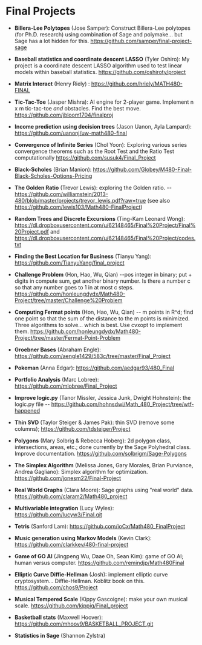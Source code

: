 # Final Projects

 - **Billera-Lee Polytopes** (Jose Samper): Construct Billera-Lee polytopes (for Ph.D. research) using combination of Sage and polymake... but Sage has a lot hidden for this.  <https://github.com/samper/final-project-sage>

 - **Baseball statistics and coordinate descent LASSO** (Tyler Oshiro): My project is a coordinate descent LASSO algorithm used to test linear models within baseball statistics. <https://github.com/oshiroty/project>

 - **Matrix Interact** (Henry Riely) : <https://github.com/hriely/MATH480-FINAL>


 - **Tic-Tac-Toe** (Jasper Mishra): AI engine for 2-player game. Implement n x m tic-tac-toe *and* obstacles.  Find the best move. <https://github.com/jbloom1704/finalproj>

 - **Income prediction using decision trees** (Jason Uanon, Ayla Lampard):  <https://github.com/uanonj/uw-math480-final>

 - **Convergence of Infinite Series** (Chol Yoon): Exploring various series convergence theorems such as the Root Test and the Ratio Test computationally <https://github.com/susuk4/Final_Project>

 - **Black-Scholes** (Brian Manion): <https://github.com/Globey/M480-Final-Black-Scholes-Options-Pricing>

 - **The Golden Ratio** (Trevor Lewis): exploring the Golden ratio. -- <https://github.com/williamstein/2013-480/blob/master/projects/trevor_lewis.pdf?raw=true> (see also <https://github.com/lewis103/Math480-FinalProject>)


 - **Random Trees and Discrete Excursions** (Ting-Kam Leonard Wong):   <https://dl.dropboxusercontent.com/u/62148465/Final%20Project/Final%20Project.pdf> and <https://dl.dropboxusercontent.com/u/62148465/Final%20Project/codes.txt>

 - **Finding the Best Location for Business** (Tianyu Yang): <https://github.com/TianyuYang/final_project>

 - **Challenge Problem** (Hon, Hao, Wu, Qian) --pos integer in binary; put + digits in compute sum, get another binary number.  Is there a number  c so that any number goes to 1 in at most c steps.
<https://github.com/honleungdydx/Math480-Project/tree/master/Challenge%20Problem>

 - **Computing Fermat points** (Hon, Hao, Wu, Qian) -- m points in R^d; find one point so that the sum of the distance to the m points is minimized. Three algorithms to solve... which is best.
Use cvxopt to implement them. <https://github.com/honleungdydx/Math480-Project/tree/master/Fermat-Point-Problem>


 - **Groebner Bases** (Abraham Engle): <https://github.com/aengle1429/583c/tree/master/Final_Project>

 - **Pokeman** (Anna Edgar): <https://github.com/aedgar93/480_Final>

 - **Portfolio Analysis** (Marc Lobree): <https://github.com/mlobree/Final_Project>

 - **Improve logic.py** (Tanor Missler, Jessica Junk, Dwight Hohnstein): the logic.py file --  <https://github.com/hohnsdwi/Math_480_Project/tree/wtf-happened>

 - **Thin SVD** (Taylor Steiger & James Pak): thin SVD (remove some columns); <https://github.com/tdsteiger/Project>

 - **Polygons** (Mary Solbrig & Rebecca Hoberg): 2d polygon class, intersections, areas, etc.; done currently by the Sage Polyhedral class.  Improve documentation. <https://github.com/solbrigm/Sage-Polygons>

 - **The Simplex Algorithm** (Melissa Jones, Gary Morales, Brian Purviance, Andrea Gagliano): Simplex algorithm for optimization.  <https://github.com/jonesm22/Final-Project>

 - **Real World Graphs** (Clara Moore): Sage graphs using "real world" data. <https://github.com/claram2/Math480_project>

 - **Multivariable integration** (Lucy Wyles): <https://github.com/lucyw3/Final.git>

 - **Tetris** (Sanford Lam): <https://github.com/ioCx/Math480_FinalProject>

 - **Music generation using Markov Models** (Kevin Clark): <https://github.com/clarkkev/480-final-project>

 - **Game of GO AI** (Jingpeng Wu, Daae Oh, Sean Kim): game of GO AI;   human versus computer.  <https://github.com/remindjp/Math480Final>

 - **Elliptic Curve Diffie-Hellman** (Josh): implement elliptic curve cryptosystem... Diffie-Hellman.  Koblitz book on this. <https://github.com/chos9/Project>

 - **Musical Tempered Scale** (Kippy Gascoigne):  make your own musical scale. <https://github.com/kippig/Final_project>

 - **Basketball stats** (Maxwell Hoover): <https://github.com/mhoov9/BASKETBALL_PROJECT.git>

 - **Statistics in Sage** (Shannon Zylstra)




